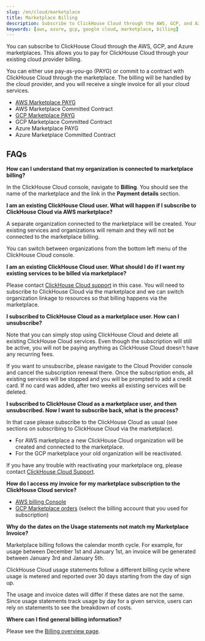 ```yaml
---
slug: /en/cloud/marketplace
title: Marketplace Billing
description: Subscribe to ClickHouse Cloud through the AWS, GCP, and Azure marketplace.
keywords: [aws, azure, gcp, google cloud, marketplace, billing]
---
```


You can subscribe to ClickHouse Cloud through the AWS, GCP, and Azure marketplaces. This allows you to pay for ClickHouse Cloud through your existing cloud provider billing.

You can either use pay-as-you-go (PAYG) or commit to a contract with ClickHouse Cloud through the marketplace. The billing will be handled by the cloud provider, and you will receive a single invoice for all your cloud services.

- [AWS Marketplace PAYG](/en/cloud/billing/marketplace/aws-marketplace-payg)
- AWS Marketplace Committed Contract
- [GCP Marketplace PAYG](/en/cloud/billing/marketplace/gcp-marketplace-payg)
- GCP Marketplace Committed Contract
- Azure Marketplace PAYG
- Azure Marketplace Committed Contract

## FAQs

**How can I understand that my organization is connected to marketplace billing?​**

In the ClickHouse Cloud console, navigate to **Billing**. You should see the name of the marketplace and the link in the **Payment details** section.

**I am an existing ClickHouse Cloud user. What will happen if I subscribe to ClickHouse Cloud via AWS marketplace?​**

A separate organization connected to the marketplace will be created. Your existing services and organizations will remain and they will not be connected to the marketplace billing.

You can switch between organizations from the bottom left menu of the ClickHouse Cloud console.

**I am an existing ClickHouse Cloud user. What should I do if I want my existing services to be billed via marketplace?​**

Please contact [ClickHouse Cloud support](https://clickhouse.com/support/program) in this case. You will need to subscribe to ClickHouse Cloud via the marketplace and we can switch organization linkage to resources so that billing happens via the marketplace.

**I subscribed to ClickHouse Cloud as a marketplace user. How can I unsubscribe?​**

Note that you can simply stop using ClickHouse Cloud and delete all existing ClickHouse Cloud services. Even though the subscription will still be active, you will not be paying anything as ClickHouse Cloud doesn't have any recurring fees.

If you want to unsubscribe, please navigate to the Cloud Provider console and cancel the subscription renewal there. Once the subscription ends, all existing services will be stopped and you will be prompted to add a credit card. If no card was added, after two weeks all existing services will be deleted.

**I subscribed to ClickHouse Cloud as a marketplace user, and then unsubscribed. Now I want to subscribe back, what is the process?​**

In that case please subscribe to the ClickHouse Cloud as usual (see sections on subscribing to ClickHouse Cloud via the marketplace).

- For AWS marketplace a new ClickHouse Cloud organization will be created and connected to the marketplace.
- For the GCP marketplace your old organization will be reactivated.

If you have any trouble with reactivating your marketplace org, please contact [ClickHouse Cloud Support](https://clickhouse.com/support/program).

**How do I access my invoice for my marketplace subscription to the ClickHouse Cloud service?​**

- [AWS billing Console](https://us-east-1.console.aws.amazon.com/billing/home)
- [GCP Marketplace orders](https://console.cloud.google.com/marketplace/orders) (select the billing account that you used for subscription)

**Why do the dates on the Usage statements not match my Marketplace Invoice?​**

Marketplace billing follows the calendar month cycle. For example, for usage between December 1st and January 1st, an invoice will be generated between January 3rd and January 5th.

ClickHouse Cloud usage statements follow a different billing cycle where usage is metered and reported over 30 days starting from the day of sign up.

The usage and invoice dates will differ if these dates are not the same. Since usage statements track usage by day for a given service, users can rely on statements to see the breakdown of costs.

**Where can I find general billing information​?**

Please see the [Billing overview page](http://localhost:3000/docs/en/manage/billing).



